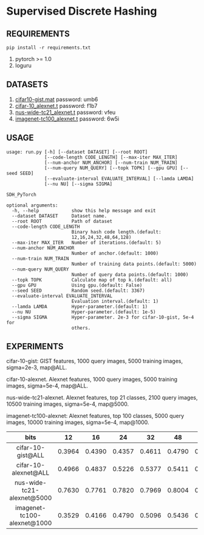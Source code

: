 # Supervised Discrete Hashing

## REQUIREMENTS
`pip install -r requirements.txt`

1. pytorch >= 1.0
2. loguru

## DATASETS
1. [cifar10-gist.mat](https://pan.baidu.com/s/1qE9KiAOTNs5ORn_WoDDwUg) password: umb6
2. [cifar-10_alexnet.t](https://pan.baidu.com/s/1ciJIYGCfS3m0marQvatNjQ) password: f1b7
3. [nus-wide-tc21_alexnet.t](https://pan.baidu.com/s/1YglFwoxB-3j7xTEyAc8ykw) password: vfeu
4. [imagenet-tc100_alexnet.t](https://pan.baidu.com/s/1ayv4wdtCOzEDsJy01SjRew) password: 6w5i

## USAGE
```
usage: run.py [-h] [--dataset DATASET] [--root ROOT]
              [--code-length CODE_LENGTH] [--max-iter MAX_ITER]
              [--num-anchor NUM_ANCHOR] [--num-train NUM_TRAIN]
              [--num-query NUM_QUERY] [--topk TOPK] [--gpu GPU] [--seed SEED]
              [--evaluate-interval EVALUATE_INTERVAL] [--lamda LAMDA]
              [--nu NU] [--sigma SIGMA]

SDH_PyTorch

optional arguments:
  -h, --help            show this help message and exit
  --dataset DATASET     Dataset name.
  --root ROOT           Path of dataset
  --code-length CODE_LENGTH
                        Binary hash code length.(default:
                        12,16,24,32,48,64,128)
  --max-iter MAX_ITER   Number of iterations.(default: 5)
  --num-anchor NUM_ANCHOR
                        Number of anchor.(default: 1000)
  --num-train NUM_TRAIN
                        Number of training data points.(default: 5000)
  --num-query NUM_QUERY
                        Number of query data points.(default: 1000)
  --topk TOPK           Calculate map of top k.(default: all)
  --gpu GPU             Using gpu.(default: False)
  --seed SEED           Random seed.(default: 3367)
  --evaluate-interval EVALUATE_INTERVAL
                        Evaluation interval.(default: 1)
  --lamda LAMDA         Hyper-parameter.(default: 1)
  --nu NU               Hyper-parameter.(default: 1e-5)
  --sigma SIGMA         Hyper-parameter. 2e-3 for cifar-10-gist, 5e-4 for
                        others.
```

## EXPERIMENTS

cifar-10-gist: GIST features, 1000 query images, 5000 training images, sigma=2e-3, map@ALL.

cifar-10-alexnet. Alexnet features, 1000 query images, 5000 training images, sigma=5e-4, map@ALL.

nus-wide-tc21-alexnet. Alexnet features, top 21 classes, 2100 query images, 10500 training images, sigma=5e-4, map@5000.

imagenet-tc100-alexnet: Alexnet features, top 100 classes, 5000 query images, 10000 training images, sigma=5e-4, map@1000.

 bits | 12 | 16 | 24 | 32 | 48 | 64 | 128
   :-:   |  :-:    |   :-:   |   :-:   |   :-:   |   :-:   |   :-:   |   :-:     
cifar-10-gist@ALL | 0.3964 | 0.4390 | 0.4357 | 0.4611 | 0.4790 | 0.4826 | 0.5006
cifar-10-alexnet@ALL | 0.4966 | 0.4837 | 0.5226 | 0.5377 | 0.5411 | 0.5658 | 0.5750
nus-wide-tc21-alexnet@5000 | 0.7630 | 0.7761 | 0.7820 | 0.7969 | 0.8004 | 0.8053 | 0.8179
imagenet-tc100-alexnet@1000 | 0.3529 | 0.4166 | 0.4790 | 0.5096 | 0.5436 | 0.5594 | 0.5977
